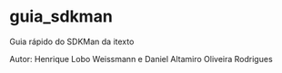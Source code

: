 # guia_sdkman
Guia rápido do SDKMan da itexto

Autor: Henrique Lobo Weissmann e Daniel Altamiro Oliveira Rodrigues
